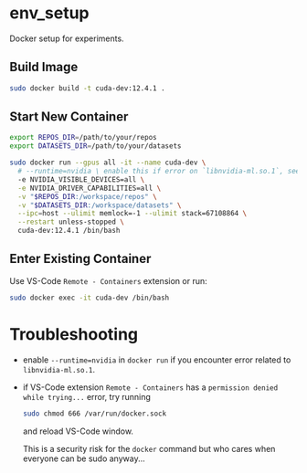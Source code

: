 # env_setup
Docker setup for experiments.

## Build Image
```bash
sudo docker build -t cuda-dev:12.4.1 .
```

## Start New Container
```bash
export REPOS_DIR=/path/to/your/repos
export DATASETS_DIR=/path/to/your/datasets

sudo docker run --gpus all -it --name cuda-dev \
  # --runtime=nvidia \ enable this if error on `libnvidia-ml.so.1`, see https://github.com/NVIDIA/nvidia-container-toolkit/issues/305#issuecomment-2916747627 for details
  -e NVIDIA_VISIBLE_DEVICES=all \
  -e NVIDIA_DRIVER_CAPABILITIES=all \
  -v "$REPOS_DIR:/workspace/repos" \
  -v "$DATASETS_DIR:/workspace/datasets" \
  --ipc=host --ulimit memlock=-1 --ulimit stack=67108864 \
  --restart unless-stopped \
  cuda-dev:12.4.1 /bin/bash
```

## Enter Existing Container
Use VS-Code `Remote - Containers` extension or run:
```bash
sudo docker exec -it cuda-dev /bin/bash
```

# Troubleshooting
- enable `--runtime=nvidia` in `docker run` if you encounter error related to `libnvidia-ml.so.1`.
- if VS-Code extension `Remote - Containers` has a `permission denied while trying...` error, try running
  ```bash
  sudo chmod 666 /var/run/docker.sock
  ```
  and reload VS-Code window.

  This is a security risk for the `docker` command but who cares when everyone can be sudo anyway...